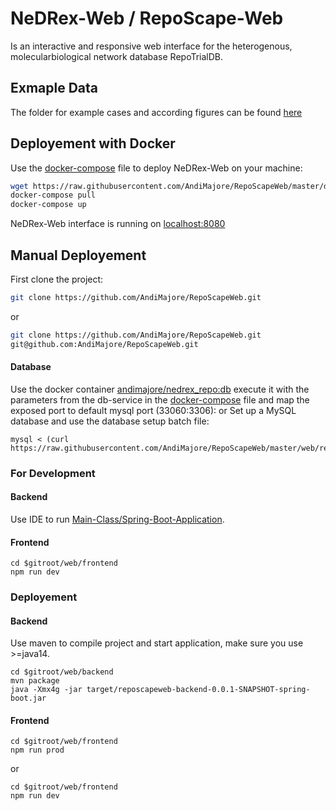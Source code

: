# NeDRex-Web / RepoScape-Web
Is an interactive and responsive web interface for the heterogenous, molecularbiological network database RepoTrialDB.

## Exmaple Data
The folder for example cases and according figures can be found [here](/material) 


## Deployement with Docker
Use the [docker-compose](docker-compose.yml) file to deploy NeDRex-Web on your machine:
```bash
wget https://raw.githubusercontent.com/AndiMajore/RepoScapeWeb/master/docker-compose.yml -O docker-compose.yml
docker-compose pull
docker-compose up
```
NeDRex-Web interface is running on [localhost:8080](http://localhost:8080)

## Manual Deployement
First clone the project:
```bash
git clone https://github.com/AndiMajore/RepoScapeWeb.git
```
or
```bash
git clone https://github.com/AndiMajore/RepoScapeWeb.git
git@github.com:AndiMajore/RepoScapeWeb.git
```
#### Database
Use the docker container [andimajore/nedrex_repo:db](https://hub.docker.com/repository/docker/andimajore/nedrex_repo) execute it with the parameters from the db-service in the [docker-compose](docker-compose.yml) file and map the exposed port to default mysql port (33060:3306):
or
Set up a MySQL database and use the database setup batch file:
```
mysql < (curl https://raw.githubusercontent.com/AndiMajore/RepoScapeWeb/master/web/resources/scripts/db_setup.sh)
```
### For Development
#### Backend
Use IDE to run [Main-Class/Spring-Boot-Application](web/backend/src/main/java/de/exbio/reposcapeweb/ReposcapewebApplication.java).
#### Frontend
```
cd $gitroot/web/frontend
npm run dev
```
### Deployement
#### Backend
Use maven to compile project and start application, make sure you use >=java14.
```
cd $gitroot/web/backend
mvn package
java -Xmx4g -jar target/reposcapeweb-backend-0.0.1-SNAPSHOT-spring-boot.jar
```
#### Frontend
```
cd $gitroot/web/frontend
npm run prod
```
or
```
cd $gitroot/web/frontend
npm run dev
```
